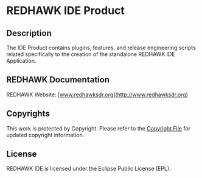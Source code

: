 # REDHAWK IDE Product
 
## Description

The IDE Product contains plugins, features, and release engineering scripts related specifically to the creation of the standalone REDHAWK IDE Application.
 
## REDHAWK Documentation

REDHAWK Website: [www.redhawksdr.org](http://www.redhawksdr.org)

## Copyrights

This work is protected by Copyright. Please refer to the [Copyright File](COPYRIGHT) for updated copyright information.

## License

REDHAWK IDE is licensed under the Eclipse Public License (EPL).
